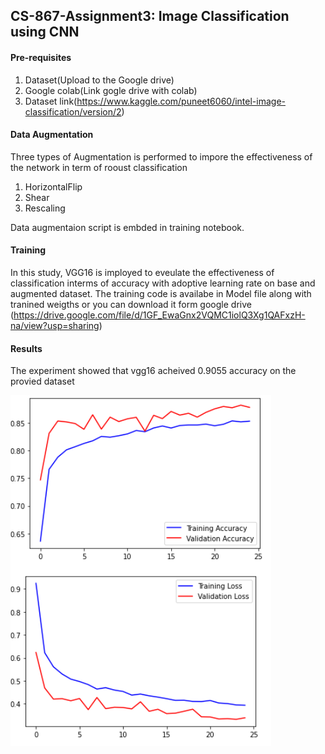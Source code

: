 ## CS-867-Assignment3: Image Classification using CNN
#### Pre-requisites
1. Dataset(Upload to the Google drive)
2. Google colab(Link gogle drive with colab)
3. Dataset link(https://www.kaggle.com/puneet6060/intel-image-classification/version/2)


#### Data Augmentation

Three types of Augmentation is performed to impore the effectiveness of the network in term of rooust classification
1. HorizontalFlip
2. Shear
3. Rescaling

Data augmentaion script is embded in training notebook.

#### Training

In this study, VGG16 is imployed to eveulate the effectiveness of classification interms of accuracy with adoptive learning rate on base and augmented dataset. 
The training code is availabe in Model file along with tranined weigths or you can download it form google drive (https://drive.google.com/file/d/1GF_EwaGnx2VQMC1iolQ3Xg1QAFxzH-na/view?usp=sharing)


#### Results



The experiment showed that vgg16 acheived 0.9055 accuracy on the provied dataset

![alt text](https://github.com/HasanAli55/CS-867-Assignment3/blob/main/Capture.PNG?raw=true)

